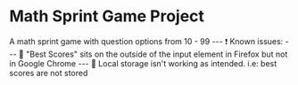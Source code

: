 # Math Sprint Game Project
A math sprint game with question options from 10 - 99
 	--- :exclamation: Known issues:
 	--- :bug: "Best Scores" sits on the outside of the input element in Firefox but not in Google Chrome
 	--- :bug: Local storage isn't working as intended. i.e: best scores are not stored
